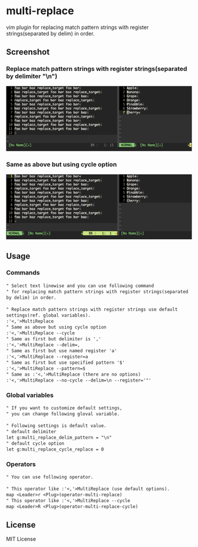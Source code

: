multi-replace
===

vim plugin for replacing match pattern strings with register strings(separated by delim) in order.

Screenshot
---

### Replace match pattern strings with register strings(separated by delimiter "\n")

![screenshot1](https://raw.githubusercontent.com/deris/s/master/vim-multi-replace/vim-multi-replace_01_replace.gif)

### Same as above but using cycle option

![screenshot2](https://raw.githubusercontent.com/deris/s/master/vim-multi-replace/vim-multi-replace_02_replace_cycle.gif)

Usage
---

### Commands
```vim
" Select text linewise and you can use following command
" for replacing match pattern strings with register strings(separated by delim) in order.

" Replace match pattern strings with register strings use default settings(ref. global variables).
:'<,'>MultiReplace
" Same as above but using cycle option
:'<,'>MultiReplace --cycle
" Same as first but delimiter is ','
:'<,'>MultiReplace --delim=,
" Same as first but use named register 'a'
:'<,'>MultiReplace --register=a
" Same as first but use specified pattern '$'
:'<,'>MultiReplace --pattern=$
" Same as :'<,'>MultiReplace (there are no options)
:'<,'>MultiReplace --no-cycle --delim=\n --register='"'
```

### Global variables
```vim
" If you want to customize default settings,
" you can change following gloval variable.

" Following settings is default value.
" default delimiter
let g:multi_replace_delim_pattern = "\n"
" default cycle option
let g:multi_replace_cycle_replace = 0
```


### Operators
```vim
" You can use following operator.

" This operator like :'<,'>MultiReplace (use default options).
map <Leader>r <Plug>(operator-multi-replace)
" This operator like :'<,'>MultiReplace --cycle
map <Leader>R <Plug>(operator-multi-replace-cycle)
```

License
---

MIT License

